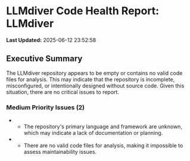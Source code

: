 # LLMdiver Code Health Report: LLMdiver
**Last Updated:** 2025-06-12 23:52:58

## Executive Summary
The LLMdiver repository appears to be empty or contains no valid code files for analysis. This may indicate that the repository is incomplete, misconfigured, or intentionally designed without source code. Given this situation, there are no critical issues to report.

### Medium Priority Issues (2)
- - The repository's primary language and framework are unknown, which may indicate a lack of documentation or planning.
- - There are no valid code files for analysis, making it impossible to assess maintainability issues.

